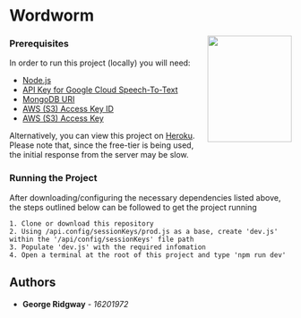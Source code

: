 # Wordworm

<img align="right" width="150" height="190" src="https://seeklogo.com/images/U/University_College_Dublin_FC-logo-4F4707D61E-seeklogo.com.png">

### Prerequisites

In order to run this project (locally) you will need:

- [Node.js](https://nodejs.org/en/)
- [API Key for Google Cloud Speech-To-Text](https://cloud.google.com/speech-to-text)
- [MongoDB URI](https://docs.mongodb.com/guides/server/drivers/)
- [AWS (S3) Access Key ID](https://aws.amazon.com/s3/)
- [AWS (S3) Access Key](https://aws.amazon.com/s3/)

Alternatively, you can view this project on [Heroku](https://wordworm.herokuapp.com/). Please note that, since the free-tier is being used, the initial response from the server may be slow.

### Running the Project

After downloading/configuring the necessary dependencies listed above, the steps outlined below can be followed to get the project running

```
1. Clone or download this repository
2. Using /api.config/sessionKeys/prod.js as a base, create 'dev.js' within the '/api/config/sessionKeys' file path
3. Populate 'dev.js' with the required infomation
4. Open a terminal at the root of this project and type 'npm run dev'
```

## Authors

- **George Ridgway** - _16201972_

